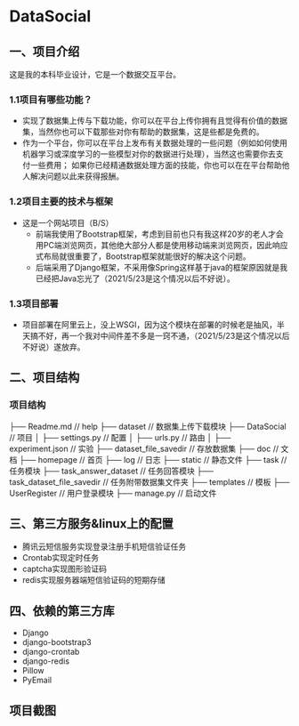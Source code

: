 # DataSocial

## 一、项目介绍
这是我的本科毕业设计，它是一个数据交互平台。
### 1.1项目有哪些功能？
- 实现了数据集上传与下载功能，你可以在平台上传你拥有且觉得有价值的数据集，当然你也可以下载那些对你有帮助的数据集，这是些都是免费的。
- 作为一个平台，你可以在平台上发布有关数据处理的一些问题（例如如何使用机器学习或深度学习的一些模型对你的数据进行处理），当然这也需要你去支付一些费用；
如果你已经精通数据处理方面的技能，你也可以在在平台帮助他人解决问题以此来获得报酬。
### 1.2项目主要的技术与框架
- 这是一个网站项目（B/S）
  - 前端我使用了Bootstrap框架，考虑到目前也只有我这样20岁的老人才会用PC端浏览网页，其他绝大部分人都是使用移动端来浏览网页，因此响应式布局就很重要了，Bootstrap框架就能很好的解决这个问题。
  - 后端采用了Django框架，不采用像Spring这样基于java的框架原因就是我已经把Java忘光了（2021/5/23是这个情况以后不好说）。
### 1.3项目部署
- 项目部署在阿里云上，没上WSGI，因为这个模块在部署的时候老是抽风，半天搞不好，再一个我对中间件差不多是一窍不通，（2021/5/23是这个情况以后不好说）遂放弃。

## 二、项目结构
### 项目结构
├── Readme.md                   // help
├── dataset                     // 数据集上传下载模块
├── DataSocial                  // 项目
│   ├── settings.py             // 配置
│   ├── urls.py                 // 路由
│   ├── experiment.json         // 实验
├── dataset_file_savedir        // 存放数据集
├── doc                         // 文档
├── homepage                    // 首页
├── log                         // 日志
├── static                      // 静态文件
├── task                        // 任务模块
├── task_answer_dataset         // 任务回答模块
├── task_dataset_file_savedir   // 任务附带数据集文件夹
├── templates                   // 模板
├── UserRegister                // 用户登录模块
├── manage.py                   // 启动文件

## 三、第三方服务&linux上的配置
- 腾讯云短信服务实现登录注册手机短信验证任务
- Crontab实现定时任务
- captcha实现图形验证码
- redis实现服务器端短信验证码的短期存储

## 四、依赖的第三方库
- Django
- django-bootstrap3
- django-crontab
- django-redis 
- Pillow
- PyEmail

## 项目截图



